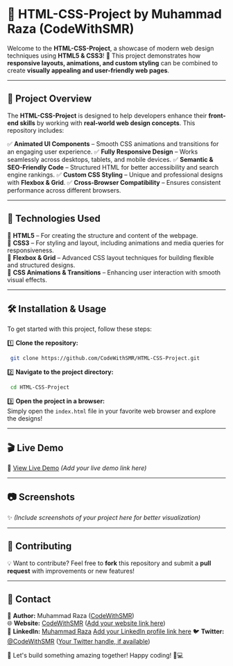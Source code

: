 # 🎨 HTML-CSS-Project by Muhammad Raza (CodeWithSMR)

Welcome to the **HTML-CSS-Project**, a showcase of modern web design techniques using **HTML5 & CSS3**! 🚀 This project demonstrates how **responsive layouts, animations, and custom styling** can be combined to create **visually appealing and user-friendly web pages**.

---

## 📌 Project Overview

The **HTML-CSS-Project** is designed to help developers enhance their **front-end skills** by working with **real-world web design concepts**. This repository includes:

✅ **Animated UI Components** – Smooth CSS animations and transitions for an engaging user experience.
✅ **Fully Responsive Design** – Works seamlessly across desktops, tablets, and mobile devices.
✅ **Semantic & SEO-Friendly Code** – Structured HTML for better accessibility and search engine rankings.
✅ **Custom CSS Styling** – Unique and professional designs with **Flexbox & Grid**.
✅ **Cross-Browser Compatibility** – Ensures consistent performance across different browsers.

---

## 🚀 Technologies Used

🔹 **HTML5** – For creating the structure and content of the webpage.  
🔹 **CSS3** – For styling and layout, including animations and media queries for responsiveness.  
🔹 **Flexbox & Grid** – Advanced CSS layout techniques for building flexible and structured designs.  
🔹 **CSS Animations & Transitions** – Enhancing user interaction with smooth visual effects.

---

## 🛠 Installation & Usage

To get started with this project, follow these steps:

1️⃣ **Clone the repository:**
```bash
 git clone https://github.com/CodeWithSMR/HTML-CSS-Project.git
```

2️⃣ **Navigate to the project directory:**
```bash
 cd HTML-CSS-Project
```

3️⃣ **Open the project in a browser:**  
Simply open the `index.html` file in your favorite web browser and explore the designs!

---

## 🎬 Live Demo

🚀 [View Live Demo](#) *(Add your live demo link here)*

---

## 📷 Screenshots

✨ *(Include screenshots of your project here for better visualization)*

---

## 📌 Contributing

💡 Want to contribute? Feel free to **fork** this repository and submit a **pull request** with improvements or new features!

---

## 📧 Contact

📩 **Author:** Muhammad Raza ([CodeWithSMR](https://github.com/CodeWithSMR))  
🌐 **Website:** [CodeWithSMR](#) ([Add your website link here](https://codewith-smr.github.io/CodeWithSMR/))  
🔗 **LinkedIn:** [Muhammad Raza](#) [Add your LinkedIn profile link here](https://www.linkedin.com/in/muhammad-raza-653622346/)
🐦 **Twitter:** [@CodeWithSMR](#) ([Your Twitter handle, if available](https://twitter.com/CodeWithSMR)) 

🚀 Let's build something amazing together! Happy coding! 🎨💻
